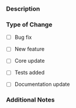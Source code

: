 ### Description



### Type of Change

- [ ] Bug fix
- [ ] New feature
- [ ] Core update
- [ ] Tests added
- [ ] Documentation update


### Additional Notes

